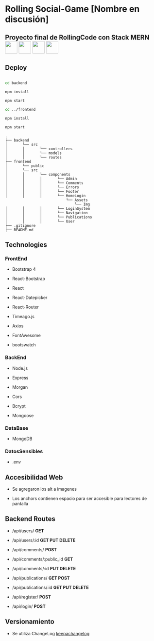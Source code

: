 
# Rolling Social-Game [Nombre en discusión]

  

## Proyecto final de RollingCode con Stack MERN <img src="https://www.vectorlogo.zone/logos/mongodb/mongodb-icon.svg" alt="" width="40" height="40"/> <img src="https://www.vectorlogo.zone/logos/expressjs/expressjs-icon.svg" alt="" width="40" height="40"/> <img src="https://www.vectorlogo.zone/logos/reactjs/reactjs-icon.svg" alt="" width="40" height="40"/> <img src="https://www.vectorlogo.zone/logos/nodejs/nodejs-icon.svg" alt="" width="40" height="40"/>

  

## Deploy

  

```bash

cd backend

npm install

npm start

cd ../frontend

npm install

npm start

```


    .
    ├── backend
    │   	└── src
    │   	│   	└── controllers
    │   	│   	└── models
    │   	│   	└── routes
    ├── frontend
    │   	└── public
    │   	└── src
    │   	│   	└── components
    │   	│   	│   	└── Admin
    │   	│   	│   	└── Comments
    │   	│   	│   	└── Errors
    │   	│   	│   	└── Footer
    │   	│   	│   	└── HomeLogin
                                └── Assets
                                    └── Img
    │   	│   	│   	└── LoginSystem
    │   	│   	│   	└── Navigation
    │   	│   	│   	└── Publications
    │   	│   	│   	└── User
    ├── .gitignore
    ├── README.md







## Technologies



### FrontEnd



* Bootstrap 4

* React-Bootstrap

* React

* React-Datepicker

* React-Router

* Timeago.js

* Axios

* FontAwesome

* bootswatch



### BackEnd

* Node.js

* Express

* Morgan

* Cors

* Bcrypt

* Mongoose

### DataBase

* MongoDB

### DatosSensibles
* .env



## Accesibilidad Web

* Se agregaron los alt a imagenes

* Los anchors contienen espacio para ser accesible para lectores de pantalla



## Backend Routes



* /api/users/ **GET**

* /api/users/:id **GET PUT DELETE**

* /api/comments/ **POST**

* /api/comments/:public_id **GET**

* /api/comments/:id **PUT DELETE**

* /api/publications/ **GET POST**

* /api/publications/:id **GET PUT DELETE**

* /api/register/ **POST**

* /api/login/ **POST**

## Versionamiento
* Se utiliza ChangeLog [keepachangelog](https://keepachangelog.com/es-ES/1.0.0/)



